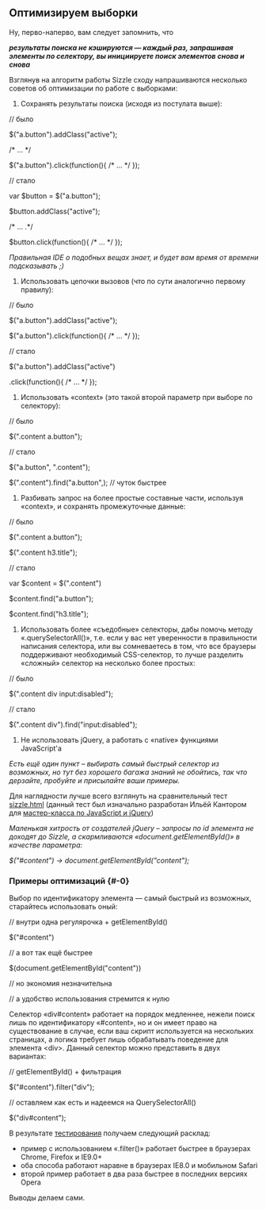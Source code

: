 ## Оптимизируем выборки

Ну, перво-наперво, вам следует запомнить, что

**_результаты поиска не кэшируются — каждый раз, запрашивая элементы по селектору, вы инициируете поиск элементов снова и снова_**

Взглянув на алгоритм работы Sizzle сходу напрашиваются несколько советов об оптимизации по работе с выборками:

1.  Сохранять результаты поиска (исходя из постулата выше):

// было

$(&quot;a.button&quot;).addClass(&quot;active&quot;);

/* ... */

$(&quot;a.button&quot;).click(function(){ /* ... */ });

// стало

var $button = $(&quot;a.button&quot;);

$button.addClass(&quot;active&quot;);

/* ... .*/

$button.click(function(){ /* ... */ });

_Правильная IDE о подобных вещах знает, и будет вам время от времени подсказывать ;)_

1.  Использовать цепочки вызовов (что по сути аналогично первому правилу):

// было

$(&quot;a.button&quot;).addClass(&quot;active&quot;);

$(&quot;a.button&quot;).click(function(){ /* ... */ });

// стало

$(&quot;a.button&quot;).addClass(&quot;active&quot;)

.click(function(){ /* ... */ });

1.  Использовать «context» (это такой второй параметр при выборе по селектору):

// было

$(&quot;.content a.button&quot;);

// стало

$(&quot;a.button&quot;, &quot;.content&quot;);

$(&quot;.content&quot;).find(&quot;a.button&quot;,); // чуток быстрее

1.  Разбивать запрос на более простые составные части, используя «context», и сохранять промежуточные данные:

// было

$(&quot;.content a.button&quot;);

$(&quot;.content h3.title&quot;);

// стало

var $content = $(&quot;.content&quot;)

$content.find(&quot;a.button&quot;);

$content.find(&quot;h3.title&quot;);

1.  Использовать более «съедобные» селекторы, дабы помочь методу «.querySelectorAll()», т.е. если у вас нет уверенности в правильности написания селектора, или вы сомневаетесь в том, что все браузеры поддерживают необходимый CSS-селектор, то лучше разделить «сложный» селектор на несколько более простых:

// было

$(&quot;.content div input:disabled&quot;);

// стало

$(&quot;.content div&quot;).find(&quot;input:disabled&quot;);

1.  Не использовать jQuery, а работать с «native» функциями JavaScript&#039;а

_Есть ещё один пункт – выбирать самый быстрый селектор из возможных, но тут без хорошего багажа знаний не обойтись, так что дерзайте, пробуйте и присылайте ваши примеры._

Для наглядности лучше всего взглянуть на сравнительный тест [sizzle.html](http://anton.shevchuk.name/book/code/sizzle.html) (данный тест был изначально разработан Ильёй Кантором для [мастер-класса по JavaScript и jQuery](http://javascript.ru/mk))

_Маленькая хитрость от создателей jQuery – запросы по id элемента не доходят до Sizzle, а скармливаются «document.getElementById()» в качестве параметра:_

_$(&quot;#content&quot;) -&gt; document.getElementById(&quot;content&quot;);_

### Примеры оптимизаций {#-0}

Выбор по идентификатору элемента — самый быстрый из возможных, старайтесь использовать оный:

// внутри одна регулярочка + getElementById()

$(&quot;#content&quot;)

// а вот так ещё быстрее

$(document.getElementById(&quot;content&quot;))

// но экономия незначительна

// а удобство использования стремится к нулю

Селектор «div#content» работает на порядок медленнее, нежели поиск лишь по идентификатору «#content», но и он имеет право на существование в случае, если ваш скрипт используется на нескольких страницах, а логика требует лишь обрабатывать поведение для элемента &lt;div&gt;. Данный селектор можно представить в двух вариантах:

// getElementById() + фильтрация

$(&quot;#content&quot;).filter(&quot;div&quot;);

// оставляем как есть и надеемся на QuerySelectorAll()

$(&quot;div#content&quot;);

В результате [тестирования](http://jsperf.com/div-id) получаем следующий расклад:

*   пример с использованием «.filter()» работает быстрее в браузерах Chrome, Firefox и IE9.0+
*   оба способа работают наравне в браузерах IE8.0 и мобильном Safari
*   второй пример работает в два раза быстрее в последних версиях Opera

Выводы делаем сами.